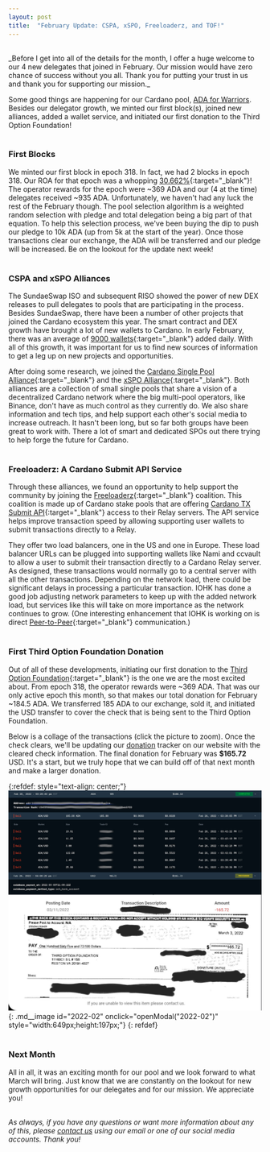 ```yaml
---
layout: post
title:  "February Update: CSPA, xSPO, Freeloaderz, and TOF!"
---
```

<br> 
_Before I get into all of the details for the month, I offer a huge welcome to our 4 new delegates that joined in February.  Our mission would have zero chance of success without you all.  Thank you for putting your trust in us and thank you for supporting our mission._

Some good things are happening for our Cardano pool, [ADA for Warriors](https://4wardpool.swiftcryptollc.com).  Besides our delegator growth, we minted our first block(s), joined new alliances, added a wallet service, and initiated our first donation to the Third Option Foundation!
<br><br> 

### First Blocks ###
We minted our first block in epoch 318.  In fact, we had 2 blocks in epoch 318.  Our ROA for that epoch was a whopping [30.662%](https://adapools.org/pool/b6063f0f2fa05d98132f15defed4c69c06ea61451b4ea4cea0ce1b80#tab-rewards){:target="_blank"}!  The operator rewards for the epoch were ~369 ADA and our (4 at the time) delegates received ~935 ADA.  Unfortunately, we haven't had any luck the rest of the February though.  The pool selection algorithm is a weighted random selection with pledge and total delegation being a big part of that equation.  To help this selection process, we've been buying the dip to push our pledge to 10k ADA (up from 5k at the start of the year).  Once those transactions clear our exchange, the ADA will be transferred and our pledge will be increased.  Be on the lookout for the update next week!
<br><br> 

### CSPA and xSPO Alliances ###
The SundaeSwap ISO and subsequent RISO showed the power of new DEX releases to pull delegates to pools that are participating in the process.  Besides SundaeSwap, there have been a number of other projects that joined the Cardano ecosystem this year.  The smart contract and DEX growth have brought a lot of new wallets to Cardano.  In early February, there was an average of [9000 wallets](https://crypto-academy.org/cardano-9000-wallets-added-daily/){:target="_blank"} added daily.  With all of this growth, it was important for us to find new sources of information to get a leg up on new projects and opportunities.  

After doing some research, we joined the [Cardano Single Pool Alliance](https://singlepoolalliance.net/){:target="_blank"} and the [xSPO Alliance](https://adapools.org/alli/xspo-alliance/11){:target="_blank"}.  Both alliances are a collection of small single pools that share a vision of a decentralized Cardano network where the big multi-pool operators, like Binance, don't have as much control as they currently do.  We also share information and tech tips, and help support each other's social media to increase outreach.  It hasn't been long, but so far both groups have been great to work with.  There a lot of smart and dedicated SPOs out there trying to help forge the future for Cardano.
<br><br> 

### Freeloaderz: A Cardano Submit API Service ###
Through these alliances, we found an opportunity to help support the community by joining the [Freeloaderz](https://www.freeloaderz.io/){:target="_blank"} coalition.  This coalition is made up of Cardano stake pools that are offering [Cardano TX Submit API](https://iohk.zendesk.com/hc/en-us/articles/900000876443-cardano-tx-submit-api-#:~:text=The%20cardano%2Dsubmit%2Dapi%20is,of%20transaction%20generation%20and%20signing.0){:target="_blank"} access to their Relay servers.  The API service helps improve transaction speed by allowing supporting user wallets to submit transactions directly to a Relay.

They offer two load balancers, one in the US and one in Europe.  These load balancer URLs can be plugged into supporting wallets like Nami and ccvault to allow a user to submit their transaction directly to a Cardano Relay server.  As designed, these transactions would normally go to a central server with all the other transactions.  Depending on the network load, there could be significant delays in processing a particular transaction.  IOHK has done a good job adjusting network parameters to keep up with the added network load, but services like this will take on more importance as the network continues to grow.  (One interesting enhancement that IOHK is working on is direct [Peer-to-Peer](https://iohk.io/en/blog/posts/2021/12/08/introducing-our-new-peer-to-peer-p2p-testnet/){:target="_blank"} communication.)
<br><br> 

### First Third Option Foundation Donation ###
Out of all of these developments, initiating our first donation to the [Third Option Foundation](https://www.thirdoptionfoundation.org/){:target="_blank"} is the one we are the most excited about.  From epoch 318, the operator rewards were ~369 ADA.  That was our only active epoch this month, so that makes our total donation for February ~184.5 ADA.  We transferred 185 ADA to our exchange, sold it, and initiated the USD transfer to cover the check that is being sent to the Third Option Foundation.

Below is a collage of the transactions (click the picture to zoom).  Once the check clears, we'll be updating our [donation](/missions/third-option-foundation#tof-donations) tracker on our website with the cleared check information.  The final donation for February was <b>$165.72</b> USD.  It's a start, but we truly hope that we can build off of that next month and make a larger donation.

{:refdef: style="text-align: center;"}
![Donation](/img/tof/2022-02-26-TOF-Donation.jpg){: .md__image id="2022-02" onclick="openModal(\"2022-02\")" style="width:649px;height:197px;"}
{: refdef}
<br><br> 

### Next Month ###
All in all, it was an exciting month for our pool and we look forward to what March will bring.  Just know that we are constantly on the lookout for new growth opportunities for our delegates and for our mission.  We appreciate you!
<br><br> 

_As always, if you have any questions or want more information about any of this, please [contact us](#contact) using our email or one of our social media accounts.  Thank you!_